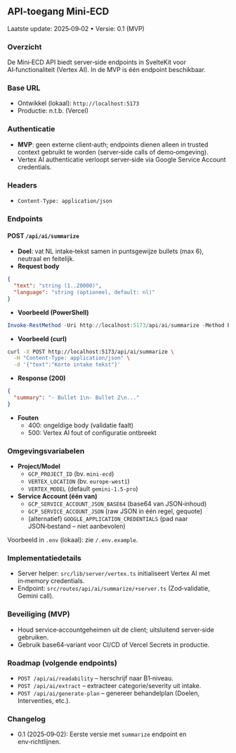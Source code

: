 ## API‑toegang Mini‑ECD

Laatste update: 2025‑09‑02 • Versie: 0.1 (MVP)

### Overzicht
De Mini‑ECD API biedt server‑side endpoints in SvelteKit voor AI‑functionaliteit (Vertex AI). In de MVP is één endpoint beschikbaar.

### Base URL
- Ontwikkel (lokaal): `http://localhost:5173`
- Productie: n.t.b. (Vercel)

### Authenticatie
- **MVP**: geen externe client‑auth; endpoints dienen alleen in trusted context gebruikt te worden (server‑side calls of demo‑omgeving).
- Vertex AI authenticatie verloopt server‑side via Google Service Account credentials.

### Headers
- `Content-Type: application/json`

### Endpoints

#### POST `/api/ai/summarize`
- **Doel**: vat NL intake‑tekst samen in puntsgewijze bullets (max 6), neutraal en feitelijk.
- **Request body**
```json
{
  "text": "string (1..20000)",
  "language": "string (optioneel, default: nl)"
}
```
- **Voorbeeld (PowerShell)**
```powershell
Invoke-RestMethod -Uri http://localhost:5173/api/ai/summarize -Method POST -Body (@{ text = "Korte intake tekst" } | ConvertTo-Json) -ContentType "application/json"
```
- **Voorbeeld (curl)**
```bash
curl -X POST http://localhost:5173/api/ai/summarize \
  -H "Content-Type: application/json" \
  -d '{"text":"Korte intake tekst"}'
```
- **Response (200)**
```json
{
  "summary": "- Bullet 1\n- Bullet 2\n..."
}
```
- **Fouten**
  - 400: ongeldige body (validatie faalt)
  - 500: Vertex AI fout of configuratie ontbreekt

### Omgevingsvariabelen
- **Project/Model**
  - `GCP_PROJECT_ID` (bv. `mini-ecd`)
  - `VERTEX_LOCATION` (bv. `europe-west1`)
  - `VERTEX_MODEL` (default `gemini-1.5-pro`)
- **Service Account (één van)**
  - `GCP_SERVICE_ACCOUNT_JSON_BASE64` (base64 van JSON‑inhoud)
  - `GCP_SERVICE_ACCOUNT_JSON` (raw JSON in één regel, gequote)
  - (alternatief) `GOOGLE_APPLICATION_CREDENTIALS` (pad naar JSON‑bestand – niet aanbevolen)

Voorbeeld in `.env` (lokaal): zie `/.env.example`.

### Implementatiedetails
- Server helper: `src/lib/server/vertex.ts` initialiseert Vertex AI met in‑memory credentials.
- Endpoint: `src/routes/api/ai/summarize/+server.ts` (Zod‑validatie, Gemini call).

### Beveiliging (MVP)
- Houd service‑accountgeheimen uit de client; uitsluitend server‑side gebruiken.
- Gebruik base64‑variant voor CI/CD of Vercel Secrets in productie.

### Roadmap (volgende endpoints)
- `POST /api/ai/readability` – herschrijf naar B1‑niveau.
- `POST /api/ai/extract` – extracteer categorie/severity uit intake.
- `POST /api/ai/generate-plan` – genereer behandelplan (Doelen, Interventies, etc.).

### Changelog
- 0.1 (2025‑09‑02): Eerste versie met `summarize` endpoint en env‑richtlijnen.

